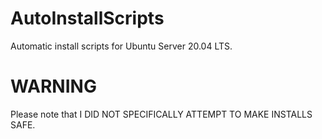 # AutoInstallScripts
Automatic install scripts for Ubuntu Server 20.04 LTS.
# WARNING
Please note that I DID NOT SPECIFICALLY ATTEMPT TO MAKE INSTALLS SAFE.
